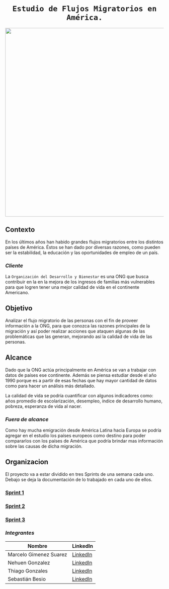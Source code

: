 # <h1 align="center">**`Estudio de Flujos Migratorios en América.`**</h1>

<p align='center'>
<img src ="https://www.immigration-residency.com/wp-content/uploads/2021/09/global-immigration-map.jpg" width="600">
<p>

## **Contexto**

En los últimos años han habido grandes flujos migratorios entre los distintos países de América. Éstos se han dado por diversas razones, como pueden ser la estabilidad, la educación y las oportunidades de empleo de un país.

### *Cliente*
La `Organización del Desarrollo y Bienestar` es una ONG que busca contribuir en la en la mejora de los ingresos de familias más vulnerables para que logren tener una mejor calidad de vida en el continente Americano.

## **Objetivo**

Analizar el flujo migratorio de las personas con el fin de proveer información a la ONG, para que conozca las razones principales de la migración y así poder realizar acciones que ataquen algunas de las problemáticas que las generan, mejorando así la calidad de vida de las personas.

## **Alcance**

Dado que la ONG actúa principalmente en América se van a trabajar con datos de países ese continente. Además se piensa estudiar desde el año 1990 porque es a partir de esas fechas que hay mayor cantidad de datos como para hacer un análisis más detallado. 

La calidad de vida se podría cuantificar con algunos indicadores como: años promedio de escolarización, desempleo, índice de desarrollo humano, pobreza, esperanza de vida al nacer.

### *Fuera de alcance*

Como hay mucha emigración desde América Latina hacia Europa se podría agregar en el estudio los países europeos como destino para poder compararlos con los países de América que podría brindar mas información sobre las causas de dicha migración.

## **Organizacion**

El proyecto va a estar dividido en tres Sprints de una semana cada uno. Debajo se deja la documentación de lo trabajado en cada uno de ellos. 

### **[Sprint 1](README_Sprint1.md)**
### **[Sprint 2](README_Sprint2.md)**
### **[Sprint 3](README_Sprint3.md)**

### *Integrantes*
| Nombre            | LinkedIn      |
|-------------------|---------------|
| Marcelo Gimenez Suarez    | [LinkedIn](www.linkedin.com/in/marcelo-gimenez-suarez-datascientist) |
| Nehuen Gonzalez   | [LinkedIn](https://www.linkedin.com/in/nehuen-gonzalez/) |
| Thiago Gonzales   | [LinkedIn](www.linkedin.com/in/thiago-gonzales) |
| Sebastián Besio   | [LinkedIn](https://www.linkedin.com/in/sebasti%C3%A1n-besio-calatroni/) |
